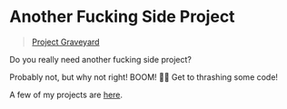 # Another Fucking Side Project

> [Project Graveyard](graveyard.md)

Do you really need another fucking side project?

Probably not, but why not right! BOOM! 🤘🏻 Get to thrashing some code!

A few of my projects are [here](https://adron.github.io/adron/).
